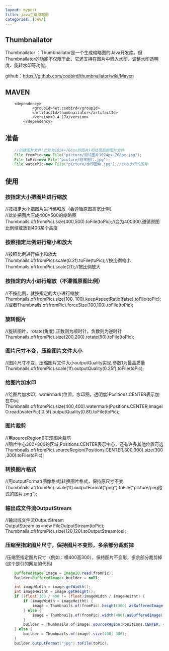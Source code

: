 ```yaml
---
layout: mypost
title: java生成缩略图
categories: [JAVA]
---
```


## Thumbnailator
Thumbnailator ：Thumbnailator是一个生成缩略图的Java开发库。但Thumbnailator的功能不仅限于此，它还支持在图片中嵌入水印、调整水印透明度、旋转水印等功能。

github：https://github.com/coobird/thumbnailator/wiki/Maven

## MAVEN

````
	<dependency>
			<groupId>net.coobird</groupId>
			<artifactId>thumbnailator</artifactId>
			<version>0.4.17</version>
		</dependency>
````

## 准备

```` java
    //创建图片文件(此处为1024×768px的图片)和处理后的图片文件  
    File fromPic=new File("picture/测试图片1024px-768px.jpg");  
    File toPic=new File("picture/结果图片.jpg");  
    File waterPic=new File("picture/水印图片.jpg");//作为水印的图片  
````
## 使用

### 按指定大小把图片进行缩放

//按指定大小把图片进行缩和放（会遵循原图高宽比例）  
//此处把图片压成400×500的缩略图  
Thumbnails.of(fromPic).size(400,500).toFile(toPic);//变为400300,遵循原图比例缩或放到400某个高度

### 按照指定比例进行缩小和放大

//按照比例进行缩小和放大  
Thumbnails.of(fromPic).scale(0.2f).toFile(toPic);//按比例缩小  
Thumbnails.of(fromPic).scale(2f);//按比例放大  

### 按指定的大小进行缩放（不遵循原图比例） 

//不按比例，就按指定的大小进行缩放  
Thumbnails.of(fromPic).size(100, 100).keepAspectRatio(false).toFile(toPic);  
//或者Thumbnails.of(fromPic).forceSize(100,100).toFile(toPic);  

### 旋转图片 

//旋转图片，rotate(角度),正数则为顺时针，负数则为逆时针  
Thumbnails.of(fromPic).size(200,200).rotate(90).toFile(toPic);  

### 图片尺寸不变，压缩图片文件大小 

//图片尺寸不变，压缩图片文件大小outputQuality实现,参数1为最高质量  
Thumbnails.of(fromPic).scale(1f).outputQuality(0.25f).toFile(toPic); 

### 给图片加水印

//给图片加水印，watermark(位置，水印图，透明度)Positions.CENTER表示加在中间  
Thumbnails.of(fromPic).size(400,400).watermark(Positions.CENTER,ImageIO.read(waterPic),0.5f).outputQuality(0.8f).toFile(toPic);

### 图片裁剪 

//用sourceRegion()实现图片裁剪  
//图片中心300*300的区域,Positions.CENTER表示中心，还有许多其他位置可选  
Thumbnails.of(fromPic).sourceRegion(Positions.CENTER,300,300).size(300,300).toFile(toPic);

### 转换图片格式  

//用outputFormat(图像格式)转换图片格式，保持原尺寸不变  
Thumbnails.of(fromPic).scale(1f).outputFormat("png").toFile("picture/png格式的图片.png"); 

### 输出成文件流OutputStream 

//输出成文件流OutputStream  
OutputStream os=new FileOutputStream(toPic);  
Thumbnails.of(fromPic).size(120,120).toOutputStream(os);  

### 压缩至指定图片尺寸，保持图片不变形，多余部分裁剪掉 

/压缩至指定图片尺寸（例如：横400高300），保持图片不变形，多余部分裁剪掉(这个是引的网友的代码)  

```` java
	BufferedImage image = ImageIO.read(fromPic);  
	Builder<BufferedImage> builder = null;  

	int imageWidth = image.getWidth();  
	int imageHeitht = image.getHeight();  
	if ((float)300 / 400 != (float)imageWidth / imageHeitht) {  
		if (imageWidth > imageHeitht) {  
			image = Thumbnails.of(fromPic).height(300).asBufferedImage();  
		} else {  
			image = Thumbnails.of(fromPic).width(400).asBufferedImage();  
		}  
		builder = Thumbnails.of(image).sourceRegion(Positions.CENTER, 400, 300).size(400, 300);  
	} else {  
		builder = Thumbnails.of(image).size(400, 300);  
	}  
	builder.outputFormat("jpg").toFile(toPic);
````
